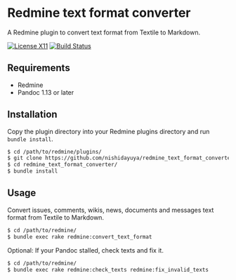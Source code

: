 # Redmine text format converter

A Redmine plugin to convert text format from Textile to Markdown.

[![License X11](https://img.shields.io/badge/license-X11-brightgreen.svg)](https://raw.githubusercontent.com/nishidayuya/redmine_text_format_converter/master/LICENSE.txt)
[![Build Status](https://travis-ci.org/nishidayuya/redmine_text_format_converter.svg?branch=master)](https://travis-ci.org/nishidayuya/redmine_text_format_converter)

## Requirements

* Redmine
* Pandoc 1.13 or later

## Installation

Copy the plugin directory into your Redmine plugins directory and run `bundle install`.

```sh
$ cd /path/to/redmine/plugins/
$ git clone https://github.com/nishidayuya/redmine_text_format_converter.git
$ cd redmine_text_format_converter/
$ bundle install
```

## Usage

Convert issues, comments, wikis, news, documents and messages text format from Textile to Markdown.

```sh
$ cd /path/to/redmine/
$ bundle exec rake redmine:convert_text_format
```

Optional: If your Pandoc stalled, check texts and fix it.

```sh
$ cd /path/to/redmine/
$ bundle exec rake redmine:check_texts redmine:fix_invalid_texts
```
